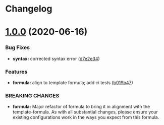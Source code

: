 # Changelog

# [1.0.0](https://github.com/saltstack-formulas/sqlplus-formula/compare/v0.3.0...v1.0.0) (2020-06-16)


### Bug Fixes

* **syntax:** corrected syntax error ([d7e2e34](https://github.com/saltstack-formulas/sqlplus-formula/commit/d7e2e34d0b27a845fdafbee2fa58ceca125196ad))


### Features

* **formula:** align to template formula; add ci tests ([b019b47](https://github.com/saltstack-formulas/sqlplus-formula/commit/b019b472e93d33852252110f4895b3ad28880833))


### BREAKING CHANGES

* **formula:** Major refactor of formula to bring it in alignment with the
template-formula. As with all substantial changes, please ensure your
existing configurations work in the ways you expect from this formula.
